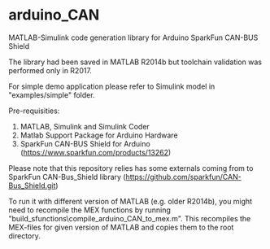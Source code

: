 # arduino_CAN
MATLAB-Simulink code generation library for Arduino SparkFun CAN-BUS Shield

The library had been saved in MATLAB R2014b but toolchain validation was performed only in R2017.

For simple demo application please refer to Simulink model in "examples/simple" folder.

Pre-requisities:
  1. MATLAB, Simulink and Simulink Coder
  2. Matlab Support Package for Arduino Hardware
  2. SparkFun CAN-BUS Shield for Arduino (https://www.sparkfun.com/products/13262)
  
Please note that this repository relies has some externals coming from to SparkFun CAN-Bus_Shield library (https://github.com/sparkfun/CAN-Bus_Shield.git)

To run it with different version of MATLAB (e.g. older R2014b), you might need to recompile the MEX functions by running "build_sfunctions\compile_arduino_CAN_to_mex.m". This recompiles the MEX-files for given version of MATLAB and copies them to the root directory.
